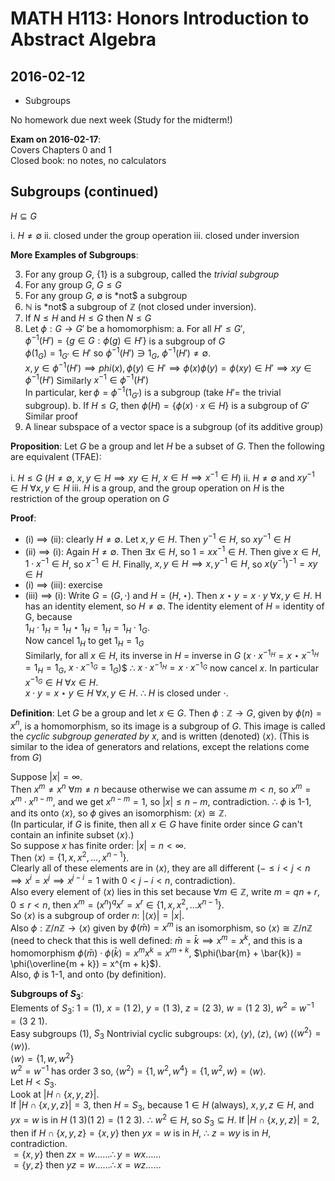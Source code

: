 # MATH H113: Honors Introduction to Abstract Algebra
## 2016-02-12

- Subgroups

No homework due next week (Study for the midterm!)

**Exam on 2016-02-17**: \
Covers Chapters 0 and 1 \
Closed book: no notes, no calculators

## Subgroups (continued)
$H \subseteq G$

i. $H \neq \emptyset$
ii. closed under the group operation
iii. closed under inversion

**More Examples of Subgroups**:

3. For any group $G$, $\{1\}$ is a subgroup, called the *trivial subgroup*
4. For any group $G$, $G \le G$
5. For any group $G$, $\emptyset$ is *not$ a subgroup
6. $\mathbb{N}$ is *not$ a subgroup of $\mathbb{Z}$ (not closed under inversion).
7. If $N \le H$ and $H \le G$ then $N \le G$
8. Let $\phi : G \to G'$ be a homomorphism:
    a. For all $H' \le G'$, \
        $\phi^{-1}(H') = \{g \in G : \phi(g) \in H'\}$ is a subgroup of $G$ \
        $\phi(1_G) = 1_{G'} \in H'$ so $\phi^{-1}(H') \ni 1_G$, $\phi^{-1}(H') \neq \emptyset$. \
        $x, y \in \phi^{-1}(H') \implies phi(x), \phi(y) \in H' \implies \phi(x)\phi(y) = \phi(xy) \in H' \implies xy \in \phi^{-1}(H')$ Similarly $x^{-1} \in \phi^{-1}(H')$ \
        In particular, $\ker{\phi} = \phi^{-1}(1_{G'})$ is a subgroup (take $H' =\ \text{the trivial subgroup}$).
    b. If $H \le G$, then $\phi(H) = \{\phi(x) \cdot x \in H\}$ is a subgroup of $G'$ \
        Similar proof
9. A linear subspace of a vector space is a subgroup (of its additive group)

**Proposition**: Let $G$ be a group and let $H$ be a subset of $G$. Then the following are equivalent (TFAE):

i. $H \le G$ ($H \neq \emptyset$, $x, y \in H \implies xy \in H$, $x \in H \implies x^{-1} \in H$)
ii. $H \neq \emptyset$ and $xy^{-1} \in H\ \forall x, y \in H$
iii. $H$ is a group, and the group operation on $H$ is the restriction of the group operation on $G$

**Proof**:

- (i) $\implies$ (ii): clearly $H \neq \emptyset$. Let $x, y \in H$. Then $y^{-1} \in H$, so $xy^{-1} \in H$
- (ii) $\implies$ (i): Again $H \neq \emptyset$. Then $\exists x \in H$, so $1 = xx^{-1} \in H$. Then give $x \in H$, $1 \cdot x^{-1} \in H$, so $x^{-1} \in H$. Finally, $x, y \in H \implies x, y^{-1} \in H$, so $x(y^{-1})^{-1} = xy \in H$
- (i) $\implies$ (iii): exercise
- (iii) $\implies$ (i): Write $G = (G, \cdot)$ and $H = (H, \star)$. Then $x \star y = x \cdot y\ \forall x, y \in H$. H has an identity element, so $H \neq \emptyset$. The identity element of $H$ = identity of G, because\
$1_H \cdot 1_H = 1_H \star 1_H = 1_H = 1_H \cdot 1_G$. \
Now cancel $1_H$ to get $1_H = 1_G$ \
Similarly, for all $x \in H$, its inverse in $H$ = inverse in $G$ ($x \cdot x^{-1_H} = x \star x^{-1_H} = 1_H = 1_G$, $x \cdot x^{-1_G} = 1_G$)$ $\therefore$ $x \cdot x^{-1_H} = x \cdot x^{-1_G}$ now cancel $x$. In particular $x^{-1_G} \in H\ \forall x \in H$. \
$x \cdot y = x \star y \in H\ \forall x, y \in H$. $\therefore$ $H$ is closed under $\cdot$.

**Definition**: Let $G$ be a group and let $x \in G$. Then $\phi : \mathbb{Z} \to G$, given by $\phi(n) = x^n$, is a homomorphism, so its image is a subgroup of $G$. This image is called the *cyclic subgroup generated by $x$*, and is written (denoted) $\langle x \rangle$. (This is similar to the idea of generators and relations, except the relations come from $G$)

Suppose $|x| = \infty$. \
Then $x^m \neq x^n\ \forall m \neq n$ because otherwise we can assume $m < n$, so $x^m = x^m \cdot x^{n - m}$, and we get $x^{n - m} = 1$, so $|x| \le n - m$, contradiction. $\therefore$ $\phi$ is 1-1, and its onto $\langle x \rangle$, so $\phi$ gives an isomorphism: $\langle x \rangle \cong \mathbb{Z}$. \
(In particular, if $G$ is finite, then all $x \in G$ have finite order since $G$ can't contain an infinite subset $\langle x \rangle$.) \
So suppose $x$ has finite order: $|x| = n < \infty$. \
Then $\langle x \rangle = \{1, x, x^2, \ldots, x^{n - 1}\}$. \
Clearly all of these elements are in $\langle x \rangle$, they are all different ($- \le i < j < n \implies x^i = x^j \implies x^{j - i} = 1$ with $0 < j - i < n$, contradiction). \
Also every element of $\langle x \rangle$ lies in this set because $\forall m \in \mathbb{Z}$, write $m = qn + r, 0 \le r < n$, then $x^m = (x^n)^qx^r = x^r \in \{1, x, x^2, \ldots x^{n - 1}\}$. \
So $\langle x \rangle$ is a subgroup of order $n$: $|\langle x \rangle| = |x|$. \
Also $\phi : \mathbb{Z}/n\mathbb{Z} \to \langle x \rangle$ given by $\phi(\bar{m}) = x^m$ is an isomorphism, so $\langle x \rangle \cong \mathbb{Z}/n\mathbb{Z}$ (need to check that this is well defined: $\bar{m} = \bar{k} \implies x^m = x^k$, and this is a homomorphism $\phi(\bar{m}) \cdot \phi(\bar{k}) = x^mx^k = x^{m + k}$, $\phi(\bar{m} + \bar{k}) = \phi(\overline{m + k}) = x^{m + k}$). \
Also, $\phi$ is 1-1, and onto (by definition).

**Subgroups of $S_3$**: \
Elements of $S_3$: $1 = (1)$, $x = (1\ 2)$, $y = (1\ 3)$, $z = (2\ 3)$, $w = (1\ 2\ 3)$, $w^2 = w^{-1} = (3\ 2\ 1)$. \
Easy subgroups $(1)$, $S_3$
Nontrivial cyclic subgroups: $\langle x \rangle$, $\langle y \rangle$, $\langle z \rangle$, $\langle w \rangle$ ($\langle w^2 \rangle = \langle w \rangle$). \
$\langle w \rangle = \{1, w, w^2\}$ \
$w^2 = w^{-1}$ has order 3 so, $\langle w^2 \rangle = \{1, w^2, w^4\} = \{1, w^2, w\} = \langle w \rangle$. \
Let $H < S_3$. \
Look at $|H \cap \{x, y, z\}|$. \
If $|H \cap \{x, y, z\}| = 3$, then $H = S_3$, because $1 \in H$ (always), $x, y, z \in H$, and $yx = w$ is in $H$ $(1\ 3)(1\ 2) = (1\ 2\ 3)$. $\therefore$ $w^2 \in H$, so $S_3 \subseteq H$. 
If $|H \cap \{x, y, z\}| = 2$, then if $H \cap \{x, y, z\} = \{x, y\}$ then $yx = w$ is in $H$, $\therefore$ $z = wy$ is in $H$, contradiction. \
$= \{x, y\}$ then $zx = w \ldots\ldots \therefore y = wx \ldots\ldots$ \
$= \{y, z\}$ then $yz = w \ldots\ldots \therefore x = wz \ldots\ldots$
